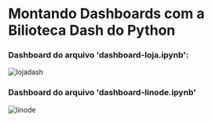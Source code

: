 # Montando Dashboards com a Bilioteca Dash do Python



### Dashboard do arquivo 'dashboard-loja.ipynb':
![lojadash](https://user-images.githubusercontent.com/60200989/162440945-3c487444-e3a8-4063-9d8f-428673ac1804.png)
### Dashboard do arquivo 'dashboard-linode.ipynb'
![linode](https://user-images.githubusercontent.com/60200989/162439569-718bec87-bf47-46b4-a90b-ab16957b756a.png)
